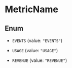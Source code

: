 

# MetricName

## Enum


* `EVENTS` (value: `"EVENTS"`)

* `USAGE` (value: `"USAGE"`)

* `REVENUE` (value: `"REVENUE"`)



